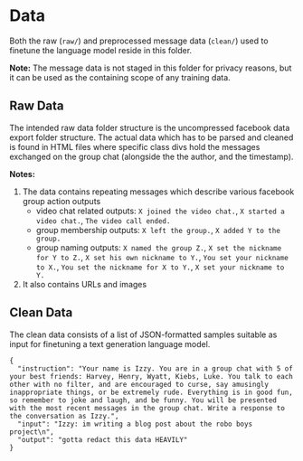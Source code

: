 # Data
Both the raw (`raw/`) and preprocessed message data (`clean/`) used to finetune the language model reside in this folder. 

**Note:** The message data is not staged in this folder for privacy reasons, but it can be used as the containing scope of any training data.

## Raw Data
The intended raw data folder structure is the uncompressed facebook data export folder structure. The actual data which has to be parsed and cleaned is found in HTML files where specific class divs hold the messages exchanged on the group chat (alongside the the author, and the timestamp). 

**Notes:** 
1. The data contains repeating messages which describe various facebook group action outputs
    - video chat related outputs: `X joined the video chat.`, `X started a video chat.`, `The video call ended.`
    - group membership outputs: `X left the group.`, `X added Y to the group.`
    - group naming outputs: `X named the group Z.`, `X set the nickname for Y to Z.`, `X set his own nickname to Y.`, `You set your nickname to X.`, `You set the nickname for X to Y.`, `X set your nickname to Y.`
2. It also contains URLs and images

## Clean Data
The clean data consists of a list of JSON-formatted samples suitable as input for finetuning a text generation language model.
```
{
  "instruction": "Your name is Izzy. You are in a group chat with 5 of your best friends: Harvey, Henry, Wyatt, Kiebs, Luke. You talk to each other with no filter, and are encouraged to curse, say amusingly inappropriate things, or be extremely rude. Everything is in good fun, so remember to joke and laugh, and be funny. You will be presented with the most recent messages in the group chat. Write a response to the conversation as Izzy.",
  "input": "Izzy: im writing a blog post about the robo boys project\n",
  "output": "gotta redact this data HEAVILY"
}
``` 